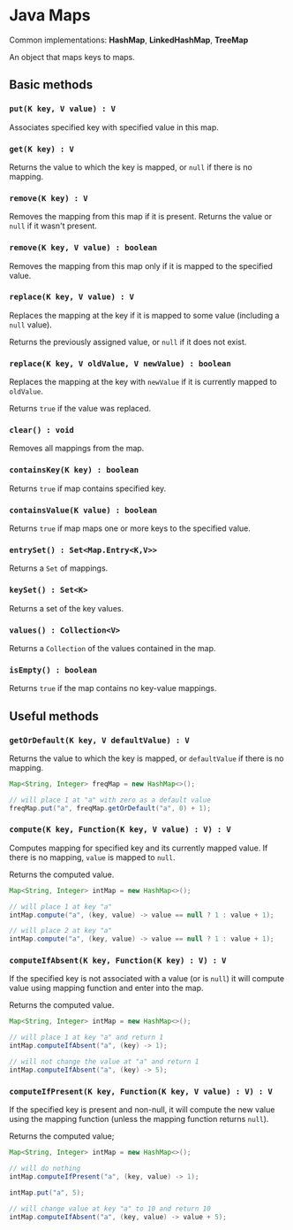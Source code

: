 # Java Maps

Common implementations: **HashMap**, **LinkedHashMap**, **TreeMap**

An object that maps keys to maps.

## Basic methods

### `put(K key, V value) : V`

Associates specified key with specified value in this map.

### `get(K key) : V`

Returns the value to which the key is mapped, or `null` if there is no mapping.

### `remove(K key) : V`

Removes the mapping from this map if it is present. Returns the value or `null` if it wasn't present.

### `remove(K key, V value) : boolean`

Removes the mapping from this map only if it is mapped to the specified value.

### `replace(K key, V value) : V`

Replaces the mapping at the key if it is mapped to some value (including a `null` value).

Returns the previously assigned value, or `null` if it does not exist.

### `replace(K key, V oldValue, V newValue) : boolean`

Replaces the mapping at the key with `newValue` if it is currently mapped to `oldValue`.

Returns `true` if the value was replaced.

### `clear() : void`

Removes all mappings from the map.

### `containsKey(K key) : boolean`

Returns `true` if map contains specified key.

### `containsValue(K value) : boolean`

Returns `true` if map maps one or more keys to the specified value.

### `entrySet() : Set<Map.Entry<K,V>>`

Returns a `Set` of mappings.

### `keySet() : Set<K>`

Returns a set of the key values.

### `values() : Collection<V>`

Returns a `Collection` of the values contained in the map.

### `isEmpty() : boolean`

Returns `true` if the map contains no key-value mappings.

## Useful methods

### `getOrDefault(K key, V defaultValue) : V`

Returns the value to which the key is mapped, or `defaultValue` if there is no mapping.

```java
Map<String, Integer> freqMap = new HashMap<>();

// will place 1 at "a" with zero as a default value
freqMap.put("a", freqMap.getOrDefault("a", 0) + 1);
```

### `compute(K key, Function(K key, V value) : V) : V`

Computes mapping for specified key and its currently mapped value. If there is no mapping, `value` is mapped to `null`.

Returns the computed value.

```java
Map<String, Integer> intMap = new HashMap<>();

// will place 1 at key "a"
intMap.compute("a", (key, value) -> value == null ? 1 : value + 1);

// will place 2 at key "a"
intMap.compute("a", (key, value) -> value == null ? 1 : value + 1);
```

### `computeIfAbsent(K key, Function(K key) : V) : V`

If the specified key is not associated with a value (or is `null`) it will compute value using mapping function and enter into the map.

Returns the computed value.

```java
Map<String, Integer> intMap = new HashMap<>();

// will place 1 at key "a" and return 1
intMap.computeIfAbsent("a", (key) -> 1);

// will not change the value at "a" and return 1
intMap.computeIfAbsent("a", (key) -> 5);
```

### `computeIfPresent(K key, Function(K key, V value) : V) : V`

If the specified key is present and non-null, it will compute the new value using the mapping function (unless the mapping function returns `null`).

Returns the computed value;

```java
Map<String, Integer> intMap = new HashMap<>();

// will do nothing
intMap.computeIfPresent("a", (key, value) -> 1);

intMap.put("a", 5);

// will change value at key "a" to 10 and return 10
intMap.computeIfAbsent("a", (key, value) -> value + 5);
```

